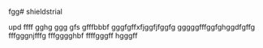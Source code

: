 fgg# shieldstrial

upd
ffff
gghg
ggg
gfs
gfffbbbf
gggfgffхfjggfjfggfg
gggggfffggfghggdfgffg
fffgggnjfffg
fffgggghbf
ffffgggff
hgggff
